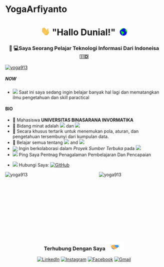 # YogaArfiyanto&nbsp;

<h1 align="center"><img src="https://github.com/Yoga913/Yoga913/blob/main/Hi.gif" width="29px"> "Hallo Dunial!" &nbsp;<img src="https://github.com/Yoga913/Yoga913/blob/main/Earth.gif" width="24px"></h1>

<h3 align="center"> 👨 💻Saya Seorang Pelajar Teknologi Informasi Dari Indoneisa 🇮🇩 </h3>
<p align="left">
  <a href="https://github.com/ryo-ma/github-profile-trophy.vercel.app/?username=yoga91&username=yoga91">
    <img src="https://github-profile-trophy.vercel.app/?username=yoga913&theme=radical&no-bg=true" alt="yoga913" />
  </a>
</p>

##### NOW
- <img src="https://github.com/TheDudeThatCode/TheDudeThatCode/blob/master/Assets/Developer.gif" width="28"> Saat ini saya sedang ingin belajar banyak hal lagi dan mematangkan ilmu pengetahuan dan skill paractical 

#### BIO

- 🏢 Mahasiswa **UNIVERSITAS BINASARANA INVORMATIKA**
- 🔭 Bidang minat adalah <img src="https://img.shields.io/badge/Pattern Recognition-green"> dan <img src="https://img.shields.io/badge/Anomaly Identification-red">
- 🎯 Secara khusus tertarik untuk menemukan pola, aturan, dan pengetahuan tersembunyi dari kumpulan data.
- 🌱 Belajar semua tentang  <img src="https://img.shields.io/badge/Artificial Intelligence-brown"> and <img src="https://img.shields.io/badge/Cyber Security-008080">
- <img align ='center' width ='27' src='https://media.giphy.com/media/LnQjpWaON8nhr21vNW/giphy.gif'> Ingin berkolaborasi dalam *Proyek Sumber Terbuka* pada <img src="https://img.shields.io/badge/Machine Learning-blue">
- <img src="https://github.com/SP-XD/SP-XD/blob/main/images/message.gif?raw=true" width="25"/> Ping Saya Pentnag Penagalaman Pembelajaran Dan Pencapaian 
<!-- <img src="https://img.shields.io/badge/Data Mining-yellow"> and <img src="https://img.shields.io/badge/Data Visualization-purple">
<!--- &nbsp;<img src="https://github.com/SP-XD/SP-XD/blob/main/images/lightning.gif?raw=true" width="12"/>&nbsp;&nbsp; Fun fact: Vegetarian🌿 | huge fan of Harry Potter🧙 | love feeding birds 🕊 | enjoy cooking and hosting dinner <img align ='center' width ='20' src='https://media2.giphy.com/media/UQDSBzfyiBKvgFcSTw/giphy.gif?cid=ecf05e47p3cd513axbek3f56ti3jzizq8hincw20jauyyfyw&rid=giphy.gif'>
- <img src="https://emojis.slackmojis.com/emojis/images/1621024394/39092/cat-roll.gif?1621024394" width="20" />&nbsp; I enjoy listening music 🎧 going to gym 🏋️‍♂️ play badminton 🏸 and traveling <img src="https://media.giphy.com/media/VgCDAzcKvsR6OM0uWg/giphy.gif" width="30">🏝️🗻🌄🗿<img align ='center' width ='20' src="https://github.com/TheDudeThatCode/TheDudeThatCode/blob/master/Assets/Earth.gif" width="18">-->
- <img src="https://github.com/SP-XD/SP-XD/blob/main/images/letterbox.gif?raw=true" width="25"/> Hubungi Saya: <a href="YogaArfiyanto:Yogaplonco07@gmail.com" target="_blank"><img alt="GitHub" src="https://img.shields.io/badge/-Yogaplonco07@Gmail.com-c14438?style=flat-square&logo=Gmail&logoColor=white"></a>
<!--
<h3 align="left">Bahasa:</h3>
<p align="left"><a href="https://www.w3schools.com/cpp/" target="_blank" rel="noreferrer"> <img src="https://raw.githubusercontent.com/devicons/devicon/master/icons/cplusplus/cplusplus-original.svg" alt="cplusplus" width="40" height="40"/> </a> <a href="https://www.w3schools.com/css/" target="_blank" rel="noreferrer"> <img src="https://raw.githubusercontent.com/devicons/devicon/master/icons/css3/css3-original-wordmark.svg" alt="css3" width="40" height="40"/> </a> <a href="https://www.docker.com/" target="_blank" rel="noreferrer"> <img src="https://raw.githubusercontent.com/devicons/devicon/master/icons/docker/docker-original-wordmark.svg" alt="buruh pelabuhan" width="40" height="40"/> </a><a href="https://www.w3.org/html/" target="_blank" rel="noreferrer"> <img src="https://raw.githubusercontent.com/devicons/devicon/master/icons/html5/html5-original-wordmark.svg" alt="html5" width="40" height="40"/> </a> <a href="https://www.java.com" target="_blank" rel="noreferrer"> <img src="https://raw.githubusercontent.com/devicons/devicon/master/icons/java/java-original.svg" alt="java" width="40" height="40"/> </a> <a href="https://developer.mozilla.org/en-US/docs/Web/JavaScript" target="_blank" rel="noreferrer"> <img src="https://raw.githubusercontent.com/devicons/devicon/master/icons/javascript/javascript-original.svg" alt="javascript" width="40" height="40"/> </a> <a href="https://www.linux.org/" target="_blank" rel="noreferrer"> <img src="https://raw.githubusercontent.com/devicons/devicon/master/icons/linux/linux-original.svg" alt="linux" width="40" height="40"/> </a> <a href="https://www.mysql.com/" target="_blank" rel="noreferrer"> <img src="https://raw.githubusercontent.com/devicons/devicon/master/icons/mysql/mysql-original-wordmark.svg" alt="mysql" width="40" height="40"/> </a><a href="https://www.php.net" target="_blank" rel="noreferrer"> <img src="https://raw.githubusercontent.com/devicons/devicon/master/icons/php/php-original.svg" alt="php" width="40" height="40"/> </a> <a href="https://www.python.org" target="_blank" rel="noreferrer"> <img src="https://raw.githubusercontent.com/devicons/devicon/master/icons/python/python-original.svg" alt="python" width="40" height="40"/> </a> <a href="https://www.ruby-lang.org/en/" target="_blank" rel="noreferrer"> <img src="https://raw.githubusercontent.com/devicons/devicon/master/icons/ruby/ruby-original.svg" alt="ruby" width="40" height="40"/> </a> <a href="https://www.typescriptlang.org/" target="_blank" rel="noreferrer"> <img src="https://raw.githubusercontent.com/devicons/devicon/master/icons/typescript/typescript-original.svg" alt="typescript" width="40" height="40"/></a> </p>
-->
<div style="display: flex;">
  <img align="left" src="https://github-readme-stats.vercel.app/api/top-langs?username=yoga913&show_icons=true&locale=en&layout=compact&theme=dark" alt="yoga913" width="300" height="200"/>
  
  <img align="center" src="https://github-readme-stats.vercel.app/api?username=yoga913&show_icons=true&locale=en&theme=dark" alt="yoga913" width="400" height="200"/>
</div>
<!--
<div align="left">
  <img src="https://github-readme-streak-stats.herokuapp.com/?user=yoga913&theme=dark" alt="yoga913" width="500"/>
</div>
-->
</p>
</details>


<div align="center">
<h3> Terhubung Dengan Saya<a href="https://gifyu.com/image/Zy2f"><img src="https://github.com/Yoga913/Yoga913/blob/main/Handshake.gif" width="60"></a>
</h3> 
<p align="center">
    <a href="https://www.linkedin.com/in/yoga-arfiyanto" target="_blank"><img alt="LinkedIn" width="25px" src="https://github.com/TheDudeThatCode/TheDudeThatCode/blob/master/Assets/Linkedin.svg"></a>
    <a href="https://www.instagram.com/ygarfynt._" target="_blank"><img alt="Instagram" width="25px" src="https://github.com/TheDudeThatCode/TheDudeThatCode/blob/master/Assets/Instagram.svg"></a>
    <a href="https://www.facebook.com/Yoga-Arfiyanto" target="_blank"><img alt="Facebook" width="25px" src="https://upload.wikimedia.org/wikipedia/commons/5/51/Facebook_f_logo_%282019%29.svg"></a>
    <a href="YogaARFIyanto:Yogaplonco07@gmail.com" target="_blank"><img alt="Gmail" width="25px" src="https://github.com/TheDudeThatCode/TheDudeThatCode/blob/master/Assets/Gmail.svg"></a> 
</p>  
<!--
[![DEFCON 23 Demolabs](https://hackwith.github.io/badges/defcon/23/demolabs.svg)](https://www.defcon.org/html/defcon-23/dc-23-demolab.html)
[![DEFCON 24 Demolabs](https://hackwith.github.io/badges/defcon/24/demolabs.svg)](https://www.defcon.org/html/defcon-24/dc-24-demolabs.html)
[![DEFCON 25 Demolabs](https://hackwith.github.io/badges/defcon/25/demolabs.svg)](https://www.defcon.org/html/defcon-25/dc-25-demolabs.html)
[![DEFCON 26 Demolabs](https://hackwith.github.io/badges/defcon/26/demolabs.svg)](https://www.defcon.org/html/defcon-26/dc-26-demolabs.html)


